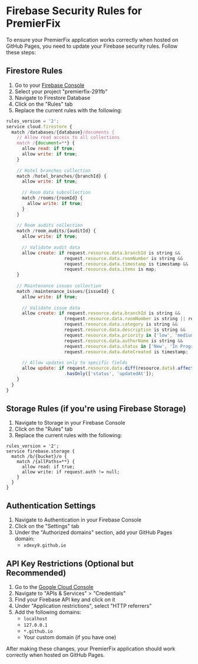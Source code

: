 # Firebase Security Rules for PremierFix

To ensure your PremierFix application works correctly when hosted on GitHub Pages, you need to update your Firebase security rules. Follow these steps:

## Firestore Rules

1. Go to your [Firebase Console](https://console.firebase.google.com/)
2. Select your project "premierfix-291fb"
3. Navigate to Firestore Database
4. Click on the "Rules" tab
5. Replace the current rules with the following:

```javascript
rules_version = '2';
service cloud.firestore {
  match /databases/{database}/documents {
    // Allow read access to all collections
    match /{document=**} {
      allow read: if true;
      allow write: if true;
    }
    
    // Hotel branches collection
    match /hotel_branches/{branchId} {
      allow write: if true;
      
      // Room data subcollection
      match /rooms/{roomId} {
        allow write: if true;
      }
    }
    
    // Room audits collection
    match /room_audits/{auditId} {
      allow write: if true;
      
      // Validate audit data
      allow create: if request.resource.data.branchId is string &&
                      request.resource.data.roomNumber is string &&
                      request.resource.data.timestamp is timestamp &&
                      request.resource.data.items is map;
    }
    
    // Maintenance issues collection
    match /maintenance_issues/{issueId} {
      allow write: if true;
      
      // Validate issue data
      allow create: if request.resource.data.branchId is string &&
                      (request.resource.data.roomNumber is string || request.resource.data.location is string) &&
                      request.resource.data.category is string &&
                      request.resource.data.description is string &&
                      request.resource.data.priority in ['low', 'medium', 'critical'] &&
                      request.resource.data.authorName is string &&
                      request.resource.data.status in ['New', 'In Progress', 'Completed'] &&
                      request.resource.data.dateCreated is timestamp;
      
      // Allow updates only to specific fields
      allow update: if request.resource.data.diff(resource.data).affectedKeys()
                      .hasOnly(['status', 'updatedAt']);
    }
  }
}
```

## Storage Rules (if you're using Firebase Storage)

1. Navigate to Storage in your Firebase Console
2. Click on the "Rules" tab
3. Replace the current rules with the following:

```
rules_version = '2';
service firebase.storage {
  match /b/{bucket}/o {
    match /{allPaths=**} {
      allow read: if true;
      allow write: if request.auth != null;
    }
  }
}
```

## Authentication Settings

1. Navigate to Authentication in your Firebase Console
2. Click on the "Settings" tab
3. Under the "Authorized domains" section, add your GitHub Pages domain:
   - `xdexy9.github.io`

## API Key Restrictions (Optional but Recommended)

1. Go to the [Google Cloud Console](https://console.cloud.google.com/)
2. Navigate to "APIs & Services" > "Credentials"
3. Find your Firebase API key and click on it
4. Under "Application restrictions", select "HTTP referrers"
5. Add the following domains:
   - `localhost`
   - `127.0.0.1`
   - `*.github.io`
   - Your custom domain (if you have one)

After making these changes, your PremierFix application should work correctly when hosted on GitHub Pages. 